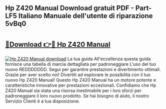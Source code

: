 ## Hp Z420 Manual Download gratuit PDF - Part-LF5 Italiano Manuale dell'utente di riparazione 5vBq0

# <h2><a href="http://dfdky73.blite.top/?on=Hp+Z420+Manual">🔗Download 👉🔴 Hp Z420 Manual</a></h2>

[![Hp Z420 Manual download](https://i.imgur.com/lujVjoI.png)](http://dfdky73.blite.top/?on=Hp+Z420+Manual)
La tua guida All'eccellenza questa guida fornisce una tabella di marcia dettagliata per padroneggiare L'uso del tuo nuovo REDDDDDDD. Segui per garantire prestazioni e divertimento ottimali. Grazie per aver scelto noi! Divertiti ad esplorare le possibilità con il tuo nuovo Hp Z420 Manual! Questo Hp Z420 Manual ha un motore potente e caratteristiche innovative per prestazioni eccezionali. Confidiamo che Hp Z420 Manual sia stata una risorsa inestimabile per i loro sforzi per padroneggiare il loro nuovo prodotto. Se hai bisogno di aiuto, il nostro Servizio Clienti è a tua disposizione.
